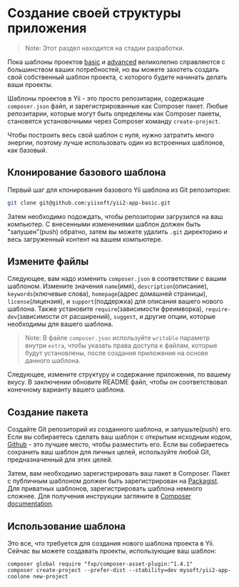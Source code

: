 Создание своей структуры приложения
=======================================

> Note: Этот раздел находится на стадии разработки.

Пока шаблоны проектов [basic](https://github.com/yiisoft/yii2-app-basic) и [advanced](https://github.com/yiisoft/yii2-app-advanced) великолепно справляются с большинством ваших потребностей, но вы можете захотеть создать свой собственный шаблон проекта, с которого будете начинать делать ваши проекты.

Шаблоны проектов в Yii - это просто репозитарии, содержащие `composer.json` файл, и зарегистрированные как Composer пакет.
Любые репозитарии, которые могут быть определены как Composer пакеты, становятся установочными через Composer команду `create-project`.

Чтобы построить весь свой шаблон с нуля, нужно затратить много энергии, поэтому лучше использовать один из встроенных шаблонов, как базовый.

Клонирование базового шаблона
----------------------------------------

Первый шаг для клонирования базового Yii шаблона из Git репозитория:

```bash
git clone git@github.com:yiisoft/yii2-app-basic.git
```

Затем необходимо подождать, чтобы репозитории загрузился на ваш компьютер. С внесенными изменениями шаблон должен быть "запушен"(push) обратно, затем вы можете удалить `.git` директорию и весь загруженный контент на вашем компьютере.

Измените файлы
------------

Следующее, вам надо изменить `composer.json` в соответствии с вашим шаблоном. Измените значения `name`(имя), `description`(описание), `keywords`(ключевые слова), `homepage`(адрес домашней страницы), `license`(лицензия), и `support`(поддержка)
для описания вашего нового шаблона. Также установите `require`(зависимости фреимворка), `require-dev`(зависимости от расширений), `suggest`, и другие опции, которые необходимы для вашего шаблона.

> Note: В файле `composer.json` используйте `writable` параметр внутри `extra`, чтобы указать
> права доступа к файлам, которые будут установлены, после создания приложения на основе данного шаблона.

Следующее, измените структуру и содержание приложения, по вашему вкусу. В заключении обновите README файл, чтобы он соответствовал конечному варианту вашего шаблона.

Создание пакета
--------------

Создайте Git репозиторий из созданного шаблона, и запушьте(push) его. Если вы собираетесь сделать ваш шаблон с открытым исходным кодом, [Github](http://github.com) - это лучшее место, чтобы разместить его. Если вы собираетесь сохранить ваш шаблон для личных целей, используйте любой Git, предназначенный для этих целей.

Затем, вам необходимо зарегистрировать ваш пакет в Composer. Пакет с публичным шаблоном должен быть зарегистрирован на [Packagist](https://packagist.org/).
Для приватных шаблонов, зарегистрировать шаблона немного сложнее. Для получения инструкции загляните в [Composer documentation](https://getcomposer.org/doc/05-repositories.md#hosting-your-own).

Использование шаблона
------

Это все, что требуется для создания нового шаблона проекта в Yii. Сейчас вы можете создавать проекты, использующие ваш шаблон:

```
composer global require "fxp/composer-asset-plugin:^1.4.1"
composer create-project --prefer-dist --stability=dev mysoft/yii2-app-coolone new-project
```
